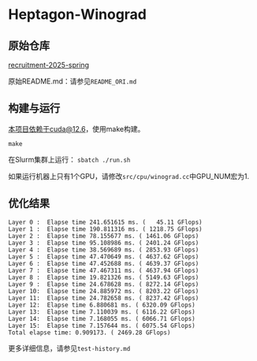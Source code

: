 # Heptagon-Winograd

## 原始仓库
[recruitment-2025-spring](https://github.com/heptagonhust/recruitment-2025-spring)

原始README.md：请参见`README_ORI.md`

## 构建与运行

本项目依赖于cuda@12.6，使用make构建。

`make`

在Slurm集群上运行：
`sbatch ./run.sh `

如果运行机器上只有1个GPU，请修改`src/cpu/winograd.cc`中GPU_NUM宏为1.

## 优化结果
```
Layer 0 :  Elapse time 241.651615 ms. (   45.11 GFlops) 
Layer 1 :  Elapse time 190.811316 ms. ( 1218.75 GFlops) 
Layer 2 :  Elapse time 78.155677 ms. ( 1461.06 GFlops) 
Layer 3 :  Elapse time 95.108986 ms. ( 2401.24 GFlops) 
Layer 4 :  Elapse time 38.569689 ms. ( 2853.93 GFlops) 
Layer 5 :  Elapse time 47.470649 ms. ( 4637.62 GFlops) 
Layer 6 :  Elapse time 47.452688 ms. ( 4639.37 GFlops) 
Layer 7 :  Elapse time 47.467311 ms. ( 4637.94 GFlops) 
Layer 8 :  Elapse time 19.821326 ms. ( 5149.63 GFlops) 
Layer 9 :  Elapse time 24.678628 ms. ( 8272.14 GFlops) 
Layer 10:  Elapse time 24.885972 ms. ( 8203.22 GFlops) 
Layer 11:  Elapse time 24.782658 ms. ( 8237.42 GFlops) 
Layer 12:  Elapse time 6.880681 ms. ( 6320.09 GFlops) 
Layer 13:  Elapse time 7.110039 ms. ( 6116.22 GFlops) 
Layer 14:  Elapse time 7.168055 ms. ( 6066.71 GFlops) 
Layer 15:  Elapse time 7.157644 ms. ( 6075.54 GFlops) 
Total elapse time: 0.909173. ( 2469.28 GFlops) 
```
更多详细信息，请参见`test-history.md`
